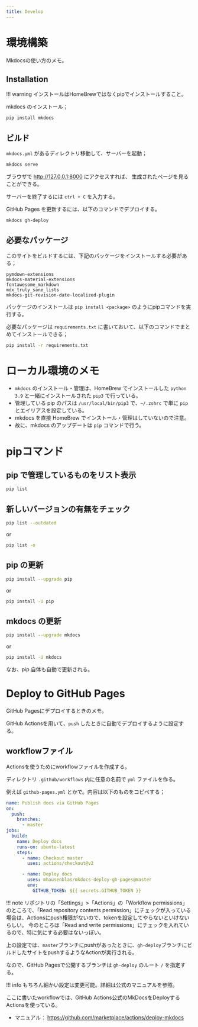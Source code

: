 ```yaml
---
title: Develop
---
```


# 環境構築

Mkdocsの使い方のメモ。


## Installation

!!! warning
    インストールはHomeBrewではなくpipでインストールすること。

mkdocs のインストール；

```sh
pip install mkdocs
```


## ビルド

`mkdocs.yml` があるディレクトリ移動して、サーバーを起動；

```sh
mkdocs serve
```

ブラウザで http://127.0.0.1:8000 にアクセスすれば、
生成されたページを見ることができる。

サーバーを終了するには `ctrl + C` を入力する。


GitHub Pages を更新するには、以下のコマンドでデプロイする。

```sh
mkdocs gh-deploy
```


## 必要なパッケージ

このサイトをビルドするには、下記のパッケージをインストールする必要がある；

```
pymdown-extensions
mkdocs-material-extensions
fontawesome_markdown
mdx_truly_sane_lists
mkdocs-git-revision-date-localized-plugin
```

パッケージのインストールは `pip install <package>` のようにpipコマンドを実行する。

必要なパッケージは `requirements.txt` に書いておいて、以下のコマンドでまとめてインストールできる；

```sh
pip install -r requirements.txt
```


# ローカル環境のメモ

- `mkdocs` のインストール・管理は、HomeBrew でインストールした `python 3.9` と一緒にインストールされた `pip3` で行っている。
- 管理している pip のパスは `/usr/local/bin/pip3` で、`~/.zshrc` で単に `pip` とエイリアスを設定している。
- mkdocs を直接 HomeBrew でインストール・管理はしていないので注意。
- 故に、mkdocs のアップデートは `pip` コマンドで行う。


# pipコマンド

## pip で管理しているものをリスト表示

```sh
pip list
```

## 新しいバージョンの有無をチェック

```sh
pip list --outdated
```

or

```sh
pip list -o
```

## pip の更新

```sh
pip install --upgrade pip
```

or

```sh
pip install -U pip
```

## mkdocs の更新

```sh
pip install --upgrade mkdocs
```

or

```sh
pip install -U mkdocs
```

なお、pip 自体も自動で更新される。


# Deploy to GitHub Pages

GitHub Pagesにデプロイするときのメモ。

GitHub Actionsを用いて、`push` したときに自動でデプロイするように設定する。

## workflowファイル

Actionsを使うためにworkflowファイルを作成する。

ディレクトリ `.github/workflows` 内に任意の名前で `yml` ファイルを作る。

例えば `github-pages.yml` とかで。内容は以下のものをコピペする；

```yaml
name: Publish docs via GitHub Pages
on:
  push:
    branches:
      - master
jobs:
  build:
    name: Deploy docs
    runs-on: ubuntu-latest
    steps:
      - name: Checkout master
        uses: actions/checkout@v2

      - name: Deploy docs
        uses: mhausenblas/mkdocs-deploy-gh-pages@master
        env:
          GITHUB_TOKEN: ${{ secrets.GITHUB_TOKEN }}
```

!!! note
    リポジトリの「Settings」>「Actions」の「Workflow permissions」のところで、「Read repository contents permission」にチェックが入っている場合は、Actionsにpush権限がないので、tokenを設定してやらないといけないらしい。
    今のところは「Read and write permissions」にチェックを入れているので、特に気にする必要はないっぽい。

上の設定では、`master`ブランチにpushがあったときに、`gh-deploy`ブランチにビルドしたサイトをpushするようなActionが実行される。

なので、GitHub Pagesで公開するブランチは `gh-deploy` のルート `/` を指定する。

!!! info
    もちろん細かい設定は変更可能。詳細は公式のマニュアルを参照。

ここに書いたworkflowでは、GitHub Actions公式のMkDocsをDeployするActionsを使っている。

- マニュアル： https://github.com/marketplace/actions/deploy-mkdocs